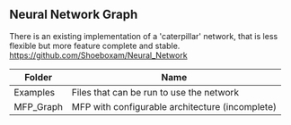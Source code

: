 ## Neural Network Graph
 
There is an existing implementation of a 'caterpillar' network, that is less flexible but more feature complete and stable.
https://github.com/Shoeboxam/Neural_Network

|   Folder  |                       Name                      |
|-----------|-------------------------------------------------|
| Examples  | Files that can be run to use the network        |
| MFP_Graph | MFP with configurable architecture (incomplete) |
